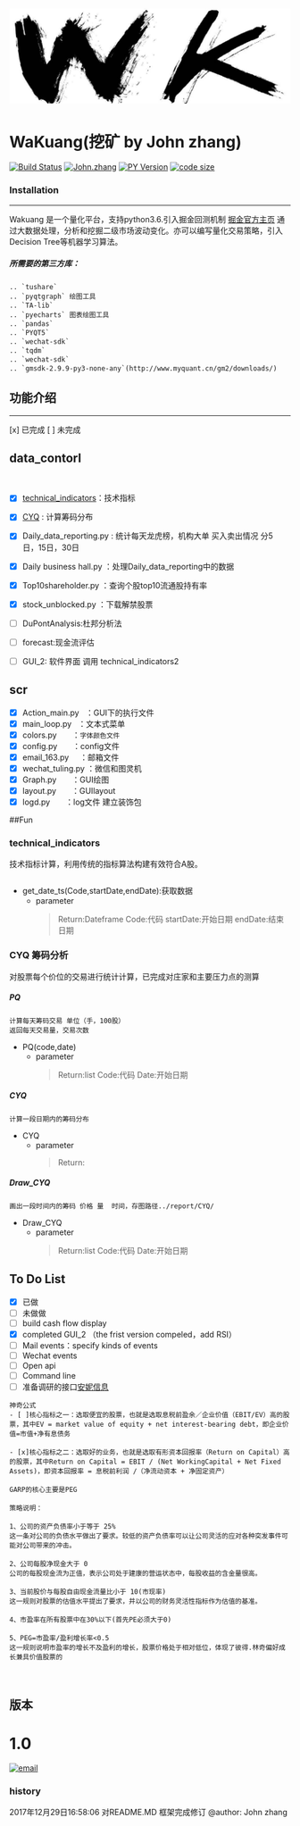 ﻿# ![wakuang][WK]  
WaKuang(挖矿 by John zhang) 
=======
[![Build Status](https://travis-ci.org/meolu/walle-web.svg?branch=master)](https://travis-ci.org/meolu/walle-web)
[![John.zhang](https://img.shields.io/badge/Powered_by-John_Zhang-green.svg?style=flat)](http://www.yiiframework.com/)
[![PY Version](https://img.shields.io/pypi/pyversions/Django.svg)](http://shields.io/) 
[![code size](https://img.shields.io/badge/code%20size-355k-orange.svg)](http://shields.io/) 

### Installation
------------
Wakuang 是一个量化平台，支持python3.6.引入掘金回测机制 [掘金官方主页](https://www.myquant.cn/) 
通过大数据处理，分析和挖掘二级市场波动变化。亦可以编写量化交易策略，引入Decision Tree等机器学习算法。


##### 所需要的第三方库：  
    .. `tushare`
    .. `pyqtgraph` 绘图工具
    .. `TA-lib`  
    .. `pyecharts` 图表绘图工具
    .. `pandas`  
    .. `PYQT5`  
    .. `wechat-sdk`  
    .. `tqdm`  
    .. `wechat-sdk`  
    .. `gmsdk-2.9.9-py3-none-any`(http://www.myquant.cn/gm2/downloads/)  
    
## 功能介绍
--------
[x] 已完成 [ ] 未完成
## data_contorl
 
* [x] [technical_indicators](#technical_indicators)：技术指标
* [x] [CYQ](#CYQ) : 计算筹码分布  
* [x] Daily_data_reporting.py : 统计每天龙虎榜，机构大单 买入卖出情况 分5 日，15日，30日  
* [x] Daily business hall.py ：处理Daily_data_reporting中的数据
* [x] Top10shareholder.py ：查询个股top10流通股持有率    
* [x] stock_unblocked.py ：下载解禁股票
* [ ] DuPontAnalysis:杜邦分析法
* [ ] forecast:现金流评估
* [ ] GUI_2: 软件界面  调用 technical_indicators2 



## scr           

* [x] Action_main.py   		：GUI下的执行文件  
* [x] main_loop.py   		：文本式菜单
* [x] colors.py       		：`字体颜色文件` 
* [x] config.py       		：config文件  
* [x] email_163.py    		：邮箱文件  
* [x] wechat_tuling.py 		：微信和图灵机  
* [x] Graph.py       		：GUI绘图  
* [x] layout.py      		：GUIlayout  
* [x] logd.py       		：log文件 建立装饰包  

##Fun

### technical_indicators
技术指标计算，利用传统的指标算法构建有效符合A股。

```
```
* get_date_ts(Code,startDate,endDate):获取数据 
	* parameter 
		 > Return:Dateframe
		 > Code:代码
		 > startDate:开始日期
		 > endDate:结束日期
### CYQ  筹码分析
对股票每个价位的交易进行统计计算，已完成对庄家和主要压力点的测算
##### PQ 
```
计算每天筹码交易 单位（手，100股）
返回每天交易量，交易次数
```
* PQ(code,date)
    * parameter 
		 > Return:list
		 > Code:代码
		 > Date:开始日期
##### CYQ
```
计算一段日期内的筹码分布
```
* CYQ
    * parameter 
		 > Return:
		 > 
		 > 
##### Draw_CYQ
```
画出一段时间内的筹码 价格 量  时间，存图路径../report/CYQ/
```		
* Draw_CYQ
    * parameter 
		 > Return:list
		 > Code:代码
		 > Date:开始日期
 

To Do List
----------
- [x] 已做
- [ ] 未做做
- [ ] build cash flow display
- [x] completed GUI_2 （the frist version compeled，add RSI）
- [ ] Mail events：specify kinds of events
- [ ] Wechat events
- [ ] Open api
- [ ] Command line
- [ ] 准备调研的接口[安妮信息](http://smartanni.com/ )
```
神奇公式
- [ ]核心指标之一：选取便宜的股票，也就是选取息税前盈余／企业价值（EBIT/EV）高的股票，其中EV = market value of equity + net interest-bearing debt，即企业价值=市值+净有息债务

- [x]核心指标之二：选取好的业务，也就是选取有形资本回报率（Return on Capital）高的股票，其中Return on Capital = EBIT / (Net WorkingCapital + Net Fixed Assets)，即资本回报率 = 息税前利润 /（净流动资本 + 净固定资产）

GARP的核心主要是PEG

策略说明：

1、公司的资产负债率小于等于 25%
这一条对公司的负债水平做出了要求。较低的资产负债率可以让公司灵活的应对各种突发事件可能对公司带来的冲击。

2、公司每股净现金大于 0
公司的每股现金流为正值，表示公司处于建康的营运状态中，每股收益的含金量很高。

3、当前股价与每股自由现金流量比小于 10(市现率)
这一规则对股票的估值水平提出了要求，并以公司的财务灵活性指标作为估值的基准。

4、市盈率在所有股票中在30%以下(首先PE必须大于0)

5、PEG=市盈率/盈利增长率<0.5
这一规则说明市盈率的增长不及盈利的增长，股票价格处于相对低位，体现了彼得.林奇偏好成长兼具价值股票的



```
版本             
---
**1.0**
=======
[![email](https://img.shields.io/badge/email-aprzephyr%40163.com-ff69b4.svg)](http://shields.io/)  

### history
2017年12月29日16:58:06 对README.MD 框架完成修订  @author: John zhang 


[WK]:https://github.com/Johnzjy/wakuang/blob/master/scr/ico/title.jpg
